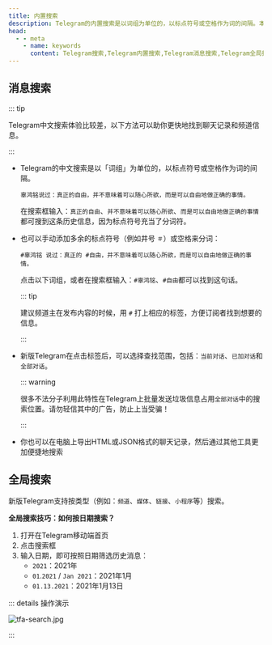 ```yaml
---
title: 内置搜索
description: Telegram的内置搜索是以词组为单位的，以标点符号或空格作为词的间隔。本文介绍了Telegram内置搜索（消息搜索、全局搜索）的使用方法。
head:
  - - meta
    - name: keywords
      content: Telegram搜索,Telegram内置搜索,Telegram消息搜索,Telegram全局搜索,Telegram关键词搜索,Telegram搜索技巧,TG搜索,TG内置搜索,TG消息搜索,TG全局搜索,TG关键词搜索,TG搜索技巧,电报搜索,电报内置搜索,电报消息搜索,电报全局搜索,电报关键词搜索,电报搜索技巧
---
```


## 消息搜索

::: tip

Telegram中文搜索体验比较差，以下方法可以助你更快地找到聊天记录和频道信息。

:::

- Telegram的中文搜索是以「词组」为单位的，以标点符号或空格作为词的间隔。

  `辜鸿铭说过：真正的自由，并不意味着可以随心所欲，而是可以自由地做正确的事情。`

  在搜索框输入：`真正的自由`、`并不意味着可以随心所欲`、`而是可以自由地做正确的事情`都可搜到这条历史信息，因为标点符号充当了分词符。

- 也可以手动添加多余的标点符号（例如井号 `＃`）或空格来分词：

  `#辜鸿铭 说过：真正的 #自由，并不意味着可以随心所欲，而是可以自由地做正确的事情。`

  点击以下词组，或者在搜索框输入：`#辜鸿铭`、`#自由`都可以找到这句话。

  ::: tip

  建议频道主在发布内容的时候，用 `#` 打上相应的标签，方便订阅者找到想要的信息。

  :::

- 新版Telegram在点击标签后，可以选择查找范围，包括：`当前对话`、`已加对话`和`全部对话`。

  ::: warning

  很多不法分子利用此特性在Telegram上批量发送垃圾信息占用`全部对话`中的搜索位置。请勿轻信其中的广告，防止上当受骗！

  :::

- 你也可以在电脑上导出HTML或JSON格式的聊天记录，然后通过其他工具更加便捷地搜索


## 全局搜索

新版Telegram支持按类型（例如：`频道`、`媒体`、`链接`、`小程序`等）搜索。

**全局搜索技巧：如何按日期搜索？**

1. 打开在Telegram移动端首页
2. 点击搜索框
3. 输入日期，即可按照日期筛选历史消息：
   - `2021`：2021年
   - `01`.`2021` / `Jan 2021`：2021年1月
   - `01.13.2021`：2021年1月13日

::: details 操作演示

![tfa-search.jpg](https://cdn.jsdelivr.net/gh/tgwiki//images/tfa/search.jpg)

:::
